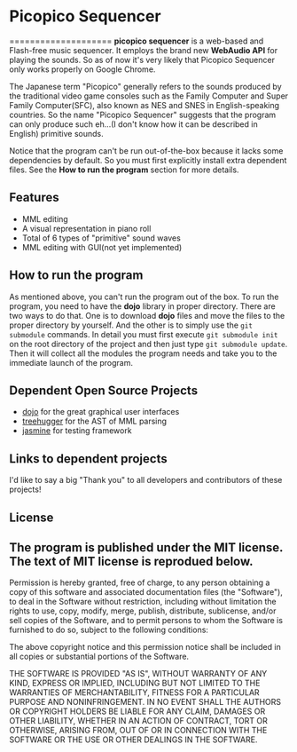# Picopico Sequencer
====================
__picopico sequencer__ is a web-based and Flash-free music sequencer.
It employs the brand new __WebAudio API__ for playing the sounds. So as of now it's very likely that Picopico Sequencer only works properly on
Google Chrome.

The Japanese term "Picopico" generally refers to the sounds produced by the traditional video game consoles such as the Family Computer and
Super Family Computer(SFC), also known as NES and SNES in English-speaking countries. So the name "Picopico Sequencer" suggests that the program
can only produce such eh...(I don't know how it can be described in English) primitive sounds.

Notice that the program can't be run out-of-the-box because it lacks some dependencies by default. So you must first explicitly install extra
dependent files.
See the __How to run the program__ section for more details.

## Features
  * MML editing
  * A visual representation in piano roll
  * Total of 6 types of "primitive" sound waves
  * MML editing with GUI(not yet implemented)

## How to run the program
As mentioned above, you can't run the program out of the box. To run the program, you need to have the __dojo__ library in proper directory.
There are two ways to do that. One is to download __dojo__ files and move the files to the proper directory by yourself.
And the other is to simply use the `git submodule` commands. In detail you must first execute `git submodule init` on the root directory of the
project and then just type `git submodule update`. Then it will collect all the modules the program needs and take you to the immediate launch of
the program.

## Dependent Open Source Projects
  * [dojo] for the great graphical user interfaces
  * [treehugger] for the AST of MML parsing
  * [jasmine] for testing framework

## Links to dependent projects
I'd like to say a big "Thank you" to all developers and contributors of these projects!

[dojo]: http://dojotoolkit.org/
[treehugger]: http://github.com/ajaxorg/treehugger
[jasmine]: http://pivotal.github.com/jasmine/

## License
The program is published under the MIT license. The text of MIT license is reprodued below.
------------------
Permission is hereby granted, free of charge, to any person obtaining a copy of this
software and associated documentation files (the "Software"), to deal in the Software
without restriction, including without limitation the rights to use, copy, modify,
merge, publish, distribute, sublicense, and/or sell copies of the Software, and to
permit persons to whom the Software is furnished to do so, subject to the following
conditions:

The above copyright notice and this permission notice shall be included in all copies
or substantial portions of the Software.

THE SOFTWARE IS PROVIDED "AS IS", WITHOUT WARRANTY OF ANY KIND, EXPRESS OR IMPLIED,
INCLUDING BUT NOT LIMITED TO THE WARRANTIES OF MERCHANTABILITY, FITNESS FOR A
PARTICULAR PURPOSE AND NONINFRINGEMENT. IN NO EVENT SHALL THE AUTHORS OR COPYRIGHT
HOLDERS BE LIABLE FOR ANY CLAIM, DAMAGES OR OTHER LIABILITY, WHETHER IN AN ACTION
OF CONTRACT, TORT OR OTHERWISE, ARISING FROM, OUT OF OR IN CONNECTION WITH THE
SOFTWARE OR THE USE OR OTHER DEALINGS IN THE SOFTWARE.
